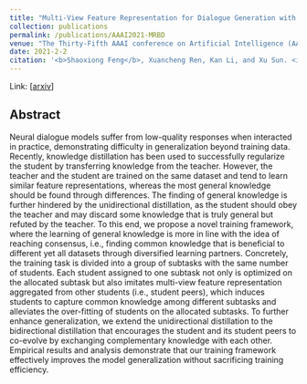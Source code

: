 ```yaml
---
title: "Multi-View Feature Representation for Dialogue Generation with Bidirectional Distillation"
collection: publications
permalink: /publications/AAAI2021-MRBD
venue: "The Thirty-Fifth AAAI conference on Artificial Intelligence (AAAI-21)"
date: 2021-2-2
citation: '<b>Shaoxiong Feng</b>, Xuancheng Ren, Kan Li, and Xu Sun. <i>The 35th AAAI conference on Artificial Intelligence</i>. <b>AAAI 2021</b>.'
---
```

Link: [[arxiv](https://arxiv.org/abs/2102.10780)]


## Abstract
Neural dialogue models suffer from low-quality responses when interacted in practice, demonstrating difficulty in generalization beyond training data. Recently, knowledge distillation has been used to successfully regularize the student by transferring knowledge from the teacher. However, the teacher and the student are trained on the same dataset and tend to learn similar feature representations, whereas the most general knowledge should be found through differences. The finding of general knowledge is further hindered by the unidirectional distillation, as the student should obey the teacher and may discard some knowledge that is truly general but refuted by the teacher. To this end, we propose a novel training framework, where the learning of general knowledge is more in line with the idea of reaching consensus, i.e., finding common knowledge that is beneficial to different yet all datasets through diversified learning partners. Concretely, the training task is divided into a group of subtasks with the same number of students. Each student assigned to one subtask not only is optimized on the allocated subtask but also imitates multi-view feature representation aggregated from other students (i.e., student peers), which induces students to capture common knowledge among different subtasks and alleviates the over-fitting of students on the allocated subtasks. To further enhance generalization, we extend the unidirectional distillation to the bidirectional distillation that encourages the student and its student peers to co-evolve by exchanging complementary knowledge with each other. Empirical results and analysis demonstrate that our training framework effectively improves the model generalization without sacrificing training efficiency.
